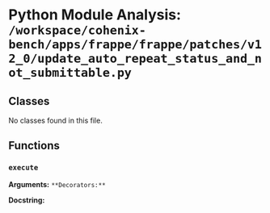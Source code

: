 # Python Module Analysis: `/workspace/cohenix-bench/apps/frappe/frappe/patches/v12_0/update_auto_repeat_status_and_not_submittable.py`

## Classes

No classes found in this file.


## Functions

### `execute`
**Arguments:** ``
**Decorators:** ``

**Docstring:**
```

```

